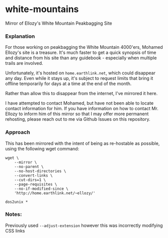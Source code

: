 # white-mountains
Mirror of Ellozy's White Mountain Peakbagging Site

### Explanation
For those working on peakbagging the White Mountain 4000'ers, Mohamed Ellozy's site is a treasure. It's much faster to get a quick synopsis of time and distance from his site than any guidebook - especially when multiple trails are involved.

Unfortunately, it's hosted on `home.earthlink.net`, which could disappear any day. Even while it stays up, it's subject to request limits that bring it offline temporarily for days at a time at the end of the month.

Rather than allow this to disappear from the internet, I've mirrored it here.

I have attempted to contact Mohamed, but have not been able to locate contact information for him. If you have information on how to contact Mr. Ellozy to inform him of this mirror so that I may offer more permanent rehosting, please reach out to me via Github Issues on this repository.

### Approach
This has been mirrored with the intent of being as re-hostable as possible, using the following wget command:

```
wget \
    --mirror \
    --no-parent \
    --no-host-directories \
    --convert-links \
    --cut-dirs=1 \
    --page-requisites \
    --no-if-modified-since \
    'http://home.earthlink.net/~ellozy/'

dos2unix *
```


### Notes:
Previously used `--adjust-extension` however this was incorrectly modifying CSS links
